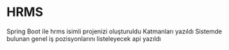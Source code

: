 # HRMS

Spring Boot ile hrms isimli projenizi oluşturuldu
Katmanları yazıldı
Sistemde bulunan genel iş pozisyonlarını listeleyecek api yazıldı
